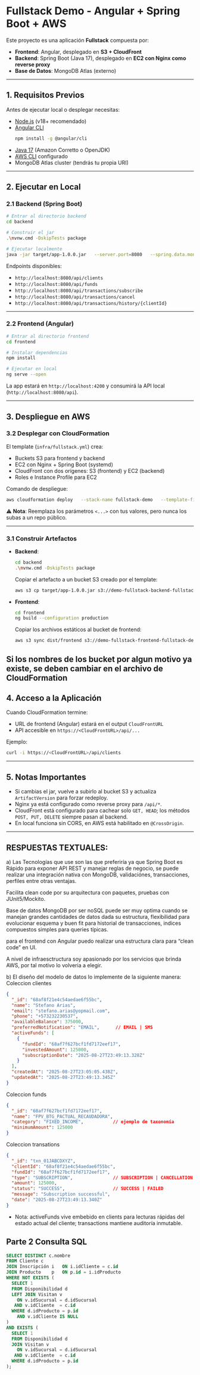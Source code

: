 # Fullstack Demo - Angular + Spring Boot + AWS

Este proyecto es una aplicación **Fullstack** compuesta por:

- **Frontend**: Angular, desplegado en **S3 + CloudFront**
- **Backend**: Spring Boot (Java 17), desplegado en **EC2 con Nginx como reverse proxy**
- **Base de Datos**: MongoDB Atlas (externo)

---

## 1. Requisitos Previos

Antes de ejecutar local o desplegar necesitas:

- [Node.js](https://nodejs.org/) (v18+ recomendado)
- [Angular CLI](https://angular.dev/cli)  
  ```bash
  npm install -g @angular/cli
  ```
- [Java 17](https://adoptium.net/) (Amazon Corretto o OpenJDK)
- [AWS CLI](https://docs.aws.amazon.com/cli/latest/userguide/getting-started-install.html) configurado
- MongoDB Atlas cluster (tendrás tu propia URI)

---

## 2. Ejecutar en Local

### 2.1 Backend (Spring Boot)

```bash
# Entrar al directorio backend
cd backend

# Construir el jar
.\mvnw.cmd -DskipTests package

# Ejecutar localmente
java -jar target/app-1.0.0.jar   --server.port=8080   --spring.data.mongodb.uri="mongodb+srv://<USER>:<PASSWORD>@<CLUSTER>/?retryWrites=true&w=majority"
```

Endpoints disponibles:

- `http://localhost:8080/api/clients`
- `http://localhost:8080/api/funds`
- `http://localhost:8080/api/transactions/subscribe`
- `http://localhost:8080/api/transactions/cancel`
- `http://localhost:8080/api/transactions/history/{clientId}`

---

### 2.2 Frontend (Angular)

```bash
# Entrar al directorio frontend
cd frontend

# Instalar dependencias
npm install

# Ejecutar en local
ng serve --open
```

La app estará en `http://localhost:4200` y consumirá la API local (`http://localhost:8080/api`).

---

## 3. Despliegue en AWS

### 3.2 Desplegar con CloudFormation

El template (`infra/fullstack.yml`) crea:

- Buckets S3 para frontend y backend
- EC2 con Nginx + Spring Boot (systemd)
- CloudFront con dos orígenes: S3 (frontend) y EC2 (backend)
- Roles e Instance Profile para EC2

Comando de despliegue:

```bash
aws cloudformation deploy   --stack-name fullstack-demo   --template-file infra/fullstack.yml   --capabilities CAPABILITY_NAMED_IAM   --parameter-overrides       ProjectName=demo-fullstack       BackendJarS3Key=backend/app-1.0.0.jar       ArtifactVersion=v1       MongoUri="mongodb+srv://<USER>:<PASSWORD>@<CLUSTER>/?retryWrites=true&w=majority"       BackendPort=8080       InstanceType=t3.small       KeyName=<TU-KEY-PAIR>       DefaultVpcId=<VPC-ID>       DefaultSubnetId=<SUBNET-ID>
```

⚠️ **Nota**: Reemplaza los parámetros `<...>` con tus valores, pero nunca los subas a un repo público.

---

### 3.1 Construir Artefactos

- **Backend**:  
  ```bash
  cd backend
  .\mvnw.cmd -DskipTests package
  ```
  Copiar el artefacto a un bucket S3 creado por el template:
  ```bash
  aws s3 cp target/app-1.0.0.jar s3://demo-fullstack-backend-fullstack-demo/backend/app-1.0.0.jar
  ```

- **Frontend**:  
  ```bash
  cd frontend
  ng build --configuration production
  ```
  Copiar los archivos estáticos al bucket de frontend:
  ```bash
  aws s3 sync dist/frontend s3://demo-fullstack-frontend-fullstack-demo/
  ```
Si los nombres de los bucket por algun motivo ya existe, se deben cambiar en el archivo de CloudFormation
---

## 4. Acceso a la Aplicación

Cuando CloudFormation termine:

- URL de frontend (Angular) estará en el output `CloudFrontURL`
- API accesible en `https://<CloudFrontURL>/api/...`

Ejemplo:

```bash
curl -i https://<CloudFrontURL>/api/clients
```

---

## 5. Notas Importantes

- Si cambias el jar, vuelve a subirlo al bucket S3 y actualiza `ArtifactVersion` para forzar redeploy.
- Nginx ya está configurado como reverse proxy para `/api/*`.
- CloudFront está configurado para cachear solo `GET, HEAD`; los métodos `POST, PUT, DELETE` siempre pasan al backend.
- En local funciona sin CORS, en AWS está habilitado en `@CrossOrigin`.

---


## RESPUESTAS TEXTUALES:
a) Las Tecnologías que use son las que preferiría ya que Spring Boot es Rápido para exponer API REST y manejar reglas de negocio,
se puede realizar una integración nativa con MongoDB, validaciónes, transacciones, perfiles entre otras ventajas.

Facilita clean code por su arquitectura con paquetes, pruebas con JUnit5/Mockito.

Base de datos MongoDB por ser noSQL puede ser muy optima cuando se manejan grandes cantidades de datos dada su estructura,
flexibilidad para evolucionar esquema y buen fit para historial de transacciones, indices compuestos simples para queries típicas.

para el frontend con Angular puedo realizar una estructura clara para “clean code” en UI.

A nivel de infraesctructura soy apasionado por los servicios que brinda AWS, por tal motivo lo volveria a elegir.

b) El diseño del modelo de datos lo implemente de la siguiente manera:
Coleccion clientes
```json
{
  "_id": "68af8f21e4c54aedae6f55bc",
  "name": "Stefano Arias",
  "email": "stefano.arias@yopmail.com",
  "phone": "+573232230537",
  "availableBalance": 375000,
  "preferredNotification": "EMAIL",      // EMAIL | SMS
  "activeFunds": [
    {
      "fundId": "68af7f627bcf1fd7172eef17",
      "investedAmount": 125000,
      "subscriptionDate": "2025-08-27T23:49:13.328Z"
    }
  ],
  "createdAt": "2025-08-27T23:05:05.438Z",
  "updatedAt": "2025-08-27T23:49:13.345Z"
}
```
Coleccion funds
```json
{
  "_id": "68af7f627bcf1fd7172eef17",
  "name": "FPV_BTG_PACTUAL_RECAUDADORA",
  "category": "FIXED_INCOME",           // ejemplo de taxonomía
  "minimumAmount": 125000
}
```
Coleccion transations
```json
{
  "_id": "txn_01JABCDXYZ",
  "clientId": "68af8f21e4c54aedae6f55bc",
  "fundId": "68af7f627bcf1fd7172eef17",
  "type": "SUBSCRIPTION",               // SUBSCRIPTION | CANCELLATION
  "amount": 125000,
  "status": "SUCCESS",                  // SUCCESS | FAILED
  "message": "Subscription successful",
  "date": "2025-08-27T23:49:13.340Z"
}
```
- Nota: activeFunds vive embebido en clients para lecturas rápidas del estado actual del cliente; transactions mantiene auditoría inmutable.


## Parte 2 Consulta SQL
```sql
SELECT DISTINCT c.nombre
FROM Cliente c
JOIN Inscripción i   ON i.idCliente = c.id
JOIN Producto    p   ON p.id = i.idProducto
WHERE NOT EXISTS (
  SELECT 1
  FROM Disponibilidad d
  LEFT JOIN Visitan v
    ON v.idSucursal = d.idSucursal
   AND v.idCliente  = c.id
  WHERE d.idProducto = p.id
    AND v.idCliente IS NULL
)
AND EXISTS ( 
  SELECT 1
  FROM Disponibilidad d
  JOIN Visitan v
    ON v.idSucursal = d.idSucursal
   AND v.idCliente  = c.id
  WHERE d.idProducto = p.id
);
```

